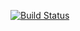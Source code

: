 [![Build Status](https://travis-ci.org/marnikitta/optimization.svg?branch=master)](https://travis-ci.org/marnikitta/optimization)
